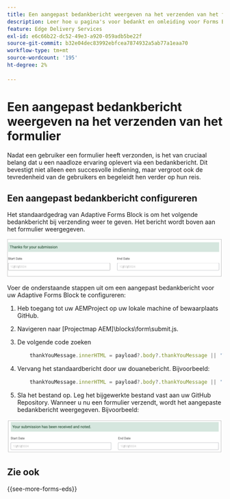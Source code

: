 ```yaml
---
title: Een aangepast bedankbericht weergeven na het verzenden van het formulier
description: Leer hoe u pagina's voor bedankt en omleiding voor Forms Block configureert om de gebruikerservaring te optimaliseren en gebruikersreizen te stroomlijnen.
feature: Edge Delivery Services
exl-id: e6c66b22-dc52-49e3-a920-059adb5be22f
source-git-commit: b32e04dec83992ebfcea7874932a5ab77a1eaa70
workflow-type: tm+mt
source-wordcount: '195'
ht-degree: 2%

---
```


# Een aangepast bedankbericht weergeven na het verzenden van het formulier

Nadat een gebruiker een formulier heeft verzonden, is het van cruciaal belang dat u een naadloze ervaring oplevert via een bedankbericht. Dit bevestigt niet alleen een succesvolle indiening, maar vergroot ook de tevredenheid van de gebruikers en begeleidt hen verder op hun reis.

## Een aangepast bedankbericht configureren

Het standaardgedrag van Adaptive Forms Block is om het volgende bedankbericht bij verzending weer te geven. Het bericht wordt boven aan het formulier weergegeven.

![standaardbedankbericht](/help/edge/assets/thank-you-message.png)


Voer de onderstaande stappen uit om een aangepast bedankbericht voor uw Adaptive Forms Block te configureren:

1. Heb toegang tot uw AEMProject op uw lokale machine of bewaarplaats GitHub.

1. Navigeren naar [Projectmap AEM]\blocks\form\submit.js.

1. De volgende code zoeken

   ```JavaScript
       thankYouMessage.innerHTML = payload?.body?.thankYouMessage || 'Thanks for your submission';
   ```

1. Vervang het standaardbericht door uw douanebericht. Bijvoorbeeld:


   ```JavaScript
       thankYouMessage.innerHTML = payload?.body?.thankYouMessage || 'Your submission has been received and noted.';
   ```


1. Sla het bestand op. Leg het bijgewerkte bestand vast aan uw GitHub Repository. Wanneer u nu een formulier verzendt, wordt het aangepaste bedankbericht weergegeven. Bijvoorbeeld:

![Aangepast bedankt-bericht](/help/edge/assets/custom-thank-you-message.png)

<!-- 

* **Thank you message**: A thank you message is a cornerstone of user experience, offering reassurance and conveying important information while reinforcing brand identity. It serves as a direct acknowledgment of the user's action, fostering a sense of completion and satisfaction.

* **Redirect**: A redirect plays a pivotal role in steering users towards relevant destinations, optimizing engagement, and ultimately boosting conversion rates. By seamlessly guiding users to the next step in their journey, a redirect ensures a smooth navigation experience. For example, redirecting user to payments page after collecting initial details. 

In the Adaptive Forms Block, the default behavior is to display a thank you message. However, you have the flexibility to tailor this experience to meet your specific needs. Options include:

* [Configuring a custom thank you message to align with your brand and communication goals](#configuring-the-thank-you-page-and-message) 
* [Redirecting users to another page post-submission for further action](#redirect-users-to-another-page-post-submission)

## Redirect users to another page post-submission

Redirecting a user to another page after form submission can enhance user experience by providing relevant information, confirming actions, and guiding users towards desired outcomes. For example, 

* after a user completes a purchase form, they are redirected to a payment page to complete the transaction securely. 
* upon submitting a registration form for an event or webinar, users are redirected to a confirmation page displaying event details, such as date, time, and location.

To redirect the "thankyou" page to a different page, use the [website redirects](https://www.aem.live/docs/redirects) spreadsheet. 





1. Access your AEM Edge Delivery project folder on Microsoft SharePoint or Google Workspace.
1. Create a Microsoft Word or Google Docs file named "thankyou" within your project directory.
1. Add your thank you message to the "thankyou" file. </br>
   
    ![Example thank you page](/help/edge/assets/sample-thankyou-page.png) 

1. Use AEM Sidekick to preview and publish the "thankyou" file.

 Your Adaptive Forms Block displays the "thankyou" page on form submission. 

## Redirect users to another page post-submission

By default, the Adaptive Forms Block redirects the users to the "thankyou" page. To redirect users to a page other than the default "thankyou" page, you have two options: 

* [Replace the "thankyou" page with a different page](#replace-the-existing-thankyou-page) 
* [Use website redirects for "thankyou" page redirection](#use-website-redirects-for-thankyou-page-redirection) 

### Replace the "thankyou" page

1. Open the "[EDS Project]/blocks/form/form.js" file for editing.
1. Change the `thankyou` page in the following line to page of your choice:

    ```JavaScript

    window.location.href = form.dataset?.redirect || 'thankyou';

    ```

    For example,

    ```JavaScript

    window.location.href = form.dataset?.redirect || 'payment';
        
    ```
    
    >[!NOTE]
    >
    > Ensure that a page with the same name exists in your Edge Delivery Services project folder on either Microsoft SharePoint or Google Workspace. If the page does not exist, proceed to create and publish it.  

1. Proceed to check in the updated 'form.js' folder and its underlying files to your Edge Delivery Services project on GitHub. This update ensures that the form now redirects to the updated page as specified.

1. Ensure that the page exists in your EDS project folder and publish it.


### Use website redirects for "thankyou" page redirection

Redirecting a user to another page after form submission can enhance user experience by providing relevant information, confirming actions, and guiding users towards desired outcomes. For example, 

* after a user completes a purchase form, they are redirected to a payment page to complete the transaction securely. 
* upon submitting a registration form for an event or webinar, users are redirected to a confirmation page displaying event details, such as date, time, and location.

To redirect the "thankyou" page to a different page, use the [website redirects](https://www.aem.live/docs/redirects) spreadsheet. 

-->

## Zie ook

{{see-more-forms-eds}}